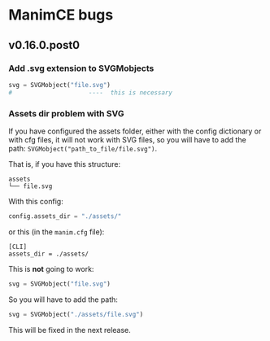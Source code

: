 # ManimCE bugs

## v0.16.0.post0

### Add .svg extension to SVGMobjects

```python
svg = SVGMobject("file.svg")
#                     ----  this is necessary
```

### Assets dir problem with SVG

If you have configured the assets folder, either with the config dictionary or with cfg files, it will not work with SVG files, so you will have to add the path: `SVGMobject("path_to_file/file.svg")`.

That is, if you have this structure:

```
assets
└── file.svg
```

With this config:

```python
config.assets_dir = "./assets/"
```

or this (in the `manim.cfg` file):

```
[CLI]
assets_dir = ./assets/
```

This is **not** going to work:

```python
svg = SVGMobject("file.svg")
```

So you will have to add the path:

```python
svg = SVGMobject("./assets/file.svg")
```

This will be fixed in the next release.
